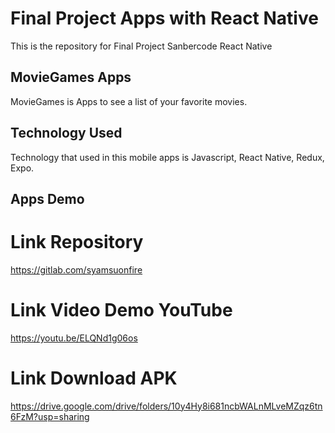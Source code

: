# Final Project Apps with React Native

This is the repository for Final Project Sanbercode React Native

## MovieGames Apps

MovieGames is Apps to see a list of your favorite movies.

## Technology Used

Technology that used in this mobile apps is Javascript, React Native, Redux, Expo.

## Apps Demo

# Link Repository

https://gitlab.com/syamsuonfire

# Link Video Demo YouTube

https://youtu.be/ELQNd1g06os

# Link Download APK

https://drive.google.com/drive/folders/10y4Hy8i681ncbWALnMLveMZqz6tn6FzM?usp=sharing
